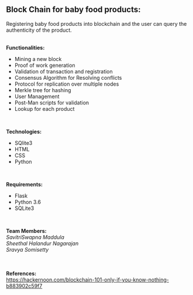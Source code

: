 ## Block Chain for baby food products: 
Registering baby food products into blockchain and the user can query the authenticity of the product.
<br />
<br />

**Functionalities:** <br />
- Mining a new block
- Proof of work generation
- Validation of transaction and registration
- Consensus Algorithm for Resolving conflicts
- Protocol for replication over multiple nodes
- Merkle tree for hashing
- User Management
- Post-Man scripts for validation
- Lookup for each product
<br />


**Technologies:** <br />
- SQlite3
- HTML
- CSS
- Python
<br />


**Requirements:** <br />
- Flask
- Python 3.6
- SQLite3
<br />


**Team Members:** <br />
*SavitriSwapna Maddula* <br />
*Sheethal Halandur Nagarajan* <br />
*Sravya Somisetty* <br />
<br />
<br />


**References:** <br />
https://hackernoon.com/blockchain-101-only-if-you-know-nothing-b883902c59f7
